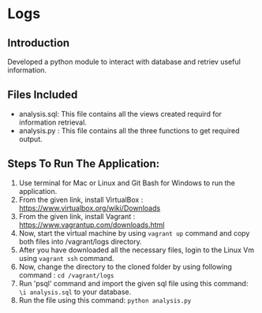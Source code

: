 # Logs

## Introduction
Developed a python module to interact with database and retriev useful information.

## Files Included
* analysis.sql: This file contains all the views created requird for information retrieval.
* analysis.py : This file contains all the three functions to get required output.

## Steps To Run The Application:
1. Use terminal for Mac or Linux and Git Bash for Windows to run the application.
2. From the given link, install VirtualBox : https://www.virtualbox.org/wiki/Downloads
3.  From the given link, install Vagrant : https://www.vagrantup.com/downloads.html
4. Now, start the virtual machine by using `vagrant up` command and copy both files into /vagrant/logs directory.
5. After you have downloaded all the necessary files, login to the Linux Vm using `vagrant ssh` command.
6. Now, change the directory to the cloned folder by using following command : `cd /vagrant/logs`
7. Run 'psql' command and import the given sql file using this command: `\i analysis.sql` to your database.
8. Run the file using this command: `python analysis.py`
